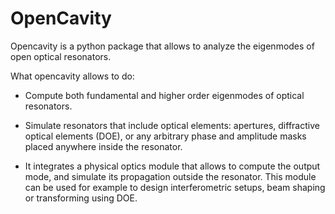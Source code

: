 # OpenCavity

Opencavity is a python package that allows to analyze the eigenmodes of open optical resonators.

What opencavity allows to do:
 
 * Compute both fundamental and higher order eigenmodes of optical resonators.
 
 * Simulate resonators that include optical elements: apertures, diffractive optical elements (DOE), or any arbitrary phase and
 amplitude masks placed anywhere inside the resonator.
 
 * It integrates a physical optics module that allows to compute the output mode, and simulate its propagation outside the resonator. This module can be used for example to design interferometric setups, beam shaping or transforming using DOE.
